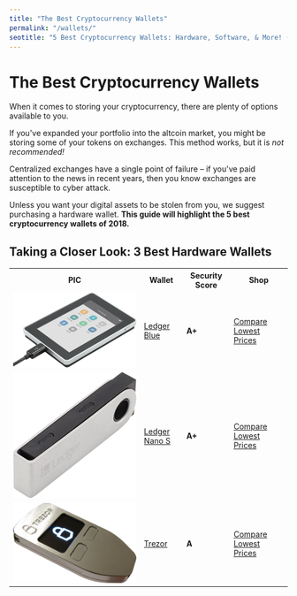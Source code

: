 ```yaml
---
title: "The Best Cryptocurrency Wallets"
permalink: "/wallets/"
seotitle: "5 Best Cryptocurrency Wallets: Hardware, Software, & More! (2018)"
---
```


# The Best Cryptocurrency Wallets 

When it comes to storing your cryptocurrency, there are plenty of options available to you. 

If you've expanded your portfolio into the altcoin market, you might be storing some of your tokens on exchanges. This method works, but it is *not recommended!* 

Centralized exchanges have a single point of failure – if you've paid attention to the news in recent years, then you know exchanges are susceptible to cyber attack. 

Unless you want your digital assets to be stolen from you, we suggest purchasing a hardware wallet. **This guide will highlight the 5 best cryptocurrency wallets of 2018.**

## Taking a Closer Look: 3 Best Hardware Wallets 

<table class="basic-table">
	<tr>
		<th>PIC</th>
		<th>Wallet</th>
		<th>Security Score</th>
		<th>Shop</th>
	</tr>
	<tr>
		<td><a target="_blank" href="http://rover.ebay.com/rover/1/711-53200-19255-0/1?icep_ff3=9&pub=5575386472&toolid=10001&campid=5338296716&customid=&icep_uq=ledger+blue+wallet&icep_sellerId=&icep_ex_kw=&icep_sortBy=12&icep_catId=&icep_minPrice=&icep_maxPrice=&ipn=psmain&icep_vectorid=229466&kwid=902099&mtid=824&kw=lg"><img class="table-image" alt="ledger-blue" src="/img/wallets/ledger-blue.png" /></a></td>
		<td><a target="_blank" href="http://rover.ebay.com/rover/1/711-53200-19255-0/1?icep_ff3=9&pub=5575386472&toolid=10001&campid=5338296716&customid=&icep_uq=ledger+blue+wallet&icep_sellerId=&icep_ex_kw=&icep_sortBy=12&icep_catId=&icep_minPrice=&icep_maxPrice=&ipn=psmain&icep_vectorid=229466&kwid=902099&mtid=824&kw=lg">Ledger Blue</a></td>
		<td><b>A+</b></td>
		<td><a class="big-button" target="_blank" href="http://rover.ebay.com/rover/1/711-53200-19255-0/1?icep_ff3=9&pub=5575386472&toolid=10001&campid=5338296716&customid=&icep_uq=ledger+blue+wallet&icep_sellerId=&icep_ex_kw=&icep_sortBy=12&icep_catId=&icep_minPrice=&icep_maxPrice=&ipn=psmain&icep_vectorid=229466&kwid=902099&mtid=824&kw=lg">Compare Lowest Prices</a></td>
	</tr>
	<tr>
		<td><a target="_blank" href="http://rover.ebay.com/rover/1/711-53200-19255-0/1?icep_ff3=9&pub=5575386472&toolid=10001&campid=5338296716&customid=&icep_uq=ledger+nano+s&icep_sellerId=&icep_ex_kw=&icep_sortBy=12&icep_catId=&icep_minPrice=&icep_maxPrice=&ipn=psmain&icep_vectorid=229466&kwid=902099&mtid=824&kw=lg"><img class="table-image" alt="ledger-nano-s" src="/img/wallets/ledger-nano-s.png" /></a></td>
		<td><a target="_blank" href="http://rover.ebay.com/rover/1/711-53200-19255-0/1?icep_ff3=9&pub=5575386472&toolid=10001&campid=5338296716&customid=&icep_uq=ledger+nano+s&icep_sellerId=&icep_ex_kw=&icep_sortBy=12&icep_catId=&icep_minPrice=&icep_maxPrice=&ipn=psmain&icep_vectorid=229466&kwid=902099&mtid=824&kw=lg">Ledger Nano S</a></td>
		<td><b>A+</b></td>
		<td><a class="big-button" target="_blank" href="http://rover.ebay.com/rover/1/711-53200-19255-0/1?icep_ff3=9&pub=5575386472&toolid=10001&campid=5338296716&customid=&icep_uq=ledger+nano+s&icep_sellerId=&icep_ex_kw=&icep_sortBy=12&icep_catId=&icep_minPrice=&icep_maxPrice=&ipn=psmain&icep_vectorid=229466&kwid=902099&mtid=824&kw=lg">Compare Lowest Prices</a></td>
	</tr>
	<tr>
		<td><a target="_blank" href="http://rover.ebay.com/rover/1/711-53200-19255-0/1?icep_ff3=9&pub=5575386472&toolid=10001&campid=5338296716&customid=&icep_uq=trezor+wallet&icep_sellerId=&icep_ex_kw=&icep_sortBy=12&icep_catId=&icep_minPrice=&icep_maxPrice=&ipn=psmain&icep_vectorid=229466&kwid=902099&mtid=824&kw=lg"><img class="table-image" alt="trezor-wallet" src="/img/wallets/trezor.png" /></a></td>
		<td><a target="_blank" href="http://rover.ebay.com/rover/1/711-53200-19255-0/1?icep_ff3=9&pub=5575386472&toolid=10001&campid=5338296716&customid=&icep_uq=trezor+wallet&icep_sellerId=&icep_ex_kw=&icep_sortBy=12&icep_catId=&icep_minPrice=&icep_maxPrice=&ipn=psmain&icep_vectorid=229466&kwid=902099&mtid=824&kw=lg">Trezor</a></td>
		<td><b>A</b></td>
		<td><a class="big-button" target="_blank" href="http://rover.ebay.com/rover/1/711-53200-19255-0/1?icep_ff3=9&pub=5575386472&toolid=10001&campid=5338296716&customid=&icep_uq=trezor+wallet&icep_sellerId=&icep_ex_kw=&icep_sortBy=12&icep_catId=&icep_minPrice=&icep_maxPrice=&ipn=psmain&icep_vectorid=229466&kwid=902099&mtid=824&kw=lg">Compare Lowest Prices</a></td>
	</tr>
</table>